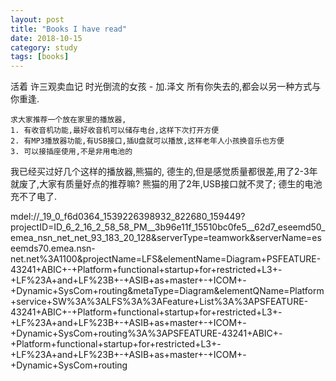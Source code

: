 ```yaml
---
layout: post
title: "Books I have read"
date: 2018-10-15
category: study 
tags: [books]
---
```


活着
许三观卖血记
时光倒流的女孩 - 加.泽文
	所有你失去的,都会以另一种方式与你重逢.
    


	
	求大家推荐一个放在家里的播放器, 
	1. 有收音机功能,最好收音机可以储存电台,这样下次打开方便
	2. 有MP3播放器功能,有USB接口,插U盘就可以播放,这样老年人小孩换音乐也方便
	3. 可以接插座使用,不是非用电池的
我已经买过好几个这样的播放器,熊猫的, 德生的,但是感觉质量都很差,用了2-3年就废了,大家有质量好点的推荐嘛?
熊猫的用了2年,USB接口就不灵了;
德生的电池充不了电了. 

mdel://_19_0_f6d0364_1539226398932_822680_159449?projectID=ID_6_2_16_2_58_58_PM__3b96e11f_15510bc0fe5__62d7_eseemd50_emea_nsn_net_net_93_183_20_128&serverType=teamwork&serverName=eseemds70.emea.nsn-net.net%3A1100&projectName=LFS&elementName=Diagram+PSFEATURE-43241+ABIC+-+Platform+functional+startup+for+restricted+L3+-+LF%23A+and+LF%23B+-+ASIB+as+master+-+ICOM+-+Dynamic+SysCom+routing&metaType=Diagram&elementQName=Platform+service+SW%3A%3ALFS%3A%3AFeature+List%3A%3APSFEATURE-43241+ABIC+-+Platform+functional+startup+for+restricted+L3+-+LF%23A+and+LF%23B+-+ASIB+as+master+-+ICOM+-+Dynamic+SysCom+routing%3A%3APSFEATURE-43241+ABIC+-+Platform+functional+startup+for+restricted+L3+-+LF%23A+and+LF%23B+-+ASIB+as+master+-+ICOM+-+Dynamic+SysCom+routing


